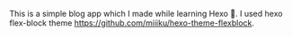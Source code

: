 This is a simple blog app which I made while learning Hexo 💛. I used hexo flex-block theme https://github.com/miiiku/hexo-theme-flexblock. 
